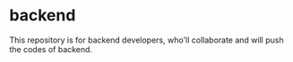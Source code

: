 # backend
This repository is for backend developers, who'll collaborate and will push the codes of backend.
